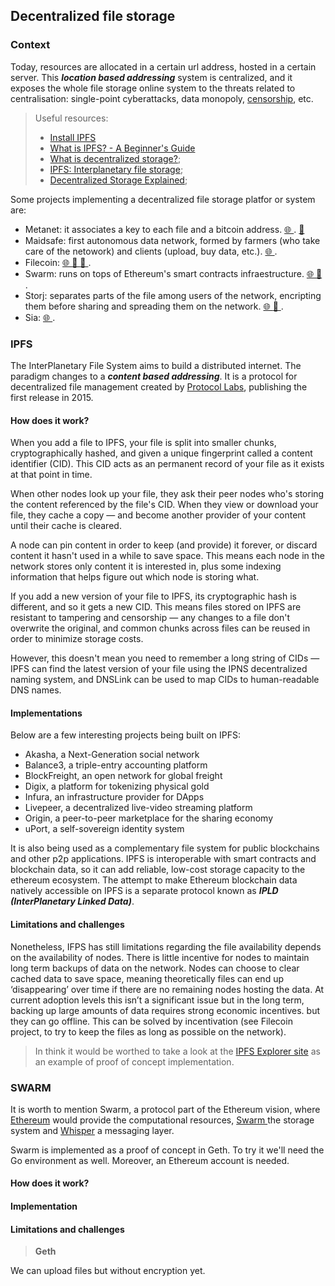 ## Decentralized file storage
### Context

Today, resources are allocated in a certain url address, hosted in a certain server. This **_location based addressing_** system is centralized, and it exposes the whole file storage online system to the threats related to centralisation: single-point cyberattacks, data monopoly, <a href="https://www.nytimes.com/2020/01/15/world/europe/turkey-wikipedia-access-restored.html" target="_blank"> censorship</a>, etc.

> Useful resources: 
> - <a href="https://ipfs.io/">Install IPFS</a>
> - <a href="https://hackernoon.com/a-beginners-guide-to-ipfs-20673fedd3f">What is IPFS? - A Beginner's Guide</a>
> - <a href="https://www.youtube.com/watch?v=I5M8bXQR9uA" target="_blank"> What is decentralized storage?</a>;
> - <a href="https://www.youtube.com/watch?v=5Uj6uR3fp-U&t=112s" target="_blank">IPFS: Interplanetary file storage</a>;
> - <a href="https://www.youtube.com/watch?v=5Vu_jwPjvww" target="_blank">Decentralized Storage Explained</a>;

Some projects implementing a decentralized file storage platfor or system are:
- Metanet: it associates a key to each file and a bitcoin address. <a href="https://metanet.mx/" target="_blank"> 🌐 </a>. <a href="https://nchain.com/app/uploads/2019/06/The-Metanet-Technical-Summary-v1.0.pdf"> 📃 </a>
- Maidsafe: first autonomous data network, formed by farmers (who take care of the netowork) and clients (upload, buy data, etc.). <a href="https://maidsafe.net/" target="_blank"> 🌐 </a>.
- Filecoin: <a href="https://filecoin.io/" target="_blank"> 🌐 </a> <a href="https://youtu.be/JgKdBRIyIps" target="_blank"> 📼 </a> <a href="https://docs.filecoin.io/about-filecoin/how-filecoin-works/#the-network" target="_blank"> 📃 </a>.
- Swarm: runs on tops of Ethereum's smart contracts infraestructure. <a href="https://www.ethswarm.org/" target="_blank"> 🌐 </a> <a href="https://www.ethswarm.org/The-Book-of-Swarm.pdf" target="_blank"> 📃 </a>.
- Storj: separates parts of the file among users of the network, encripting them before sharing and spreading them on the network. <a href="https://www.storj.io/" target="_blank"> 🌐 </a> <a href="https://youtu.be/JgKdBRIyIps" target="_blank"> 📼 </a>.
- Sia: <a href="" target="_blank"> 🌐 </a>.
### IPFS
The InterPlanetary File System aims to build a distributed internet. The paradigm changes to a **_content based addressing_**. It is a protocol for decentralized file management created by <a href="https://protocol.ai/" target="_blank">Protocol Labs</a>, publishing the first release in 2015. 
#### How does it work?
When you add a file to IPFS, your file is split into smaller chunks, cryptographically hashed, and given a unique fingerprint called a content identifier (CID). This CID acts as an permanent record of your file as it exists at that point in time.

When other nodes look up your file, they ask their peer nodes who's storing the content referenced by the file's CID. When they view or download your file, they cache a copy — and become another provider of your content until their cache is cleared.

A node can pin content in order to keep (and provide) it forever, or discard content it hasn't used in a while to save space. This means each node in the network stores only content it is interested in, plus some indexing information that helps figure out which node is storing what.

If you add a new version of your file to IPFS, its cryptographic hash is different, and so it gets a new CID. This means files stored on IPFS are resistant to tampering and censorship — any changes to a file don't overwrite the original, and common chunks across files can be reused in order to minimize storage costs.

However, this doesn't mean you need to remember a long string of CIDs — IPFS can find the latest version of your file using the IPNS decentralized naming system, and DNSLink can be used to map CIDs to human-readable DNS names.
#### Implementations
Below are a few interesting projects being built on IPFS:
- Akasha, a Next-Generation social network
- Balance3, a triple-entry accounting platform
- BlockFreight, an open network for global freight
- Digix, a platform for tokenizing physical gold
- Infura, an infrastructure provider for DApps
- Livepeer, a decentralized live-video streaming platform
- Origin, a peer-to-peer marketplace for the sharing economy
- uPort, a self-sovereign identity system

It is also being used as a complementary file system for public blockchains and other p2p applications. IPFS is interoperable with smart contracts and blockchain data, so it can add reliable, low-cost storage capacity to the ethereum ecosystem. The attempt to make Ethereum blockchain data natively accessible on IPFS is a separate protocol known as ***IPLD (InterPlanetary Linked Data)***.

#### Limitations and challenges
Nonetheless, IFPS has still limitations regarding the file availability depends on the availability of nodes. There is little incentive for nodes to maintain long term backups of data on the network. Nodes can choose to clear cached data to save space, meaning theoretically files can end up ‘disappearing’ over time if there are no remaining nodes hosting the data. At current adoption levels this isn’t a significant issue but in the long term, backing up large amounts of data requires strong economic incentives. but they can go offline. This can be solved by incentivation (see Filecoin project, to try to keep the files as long as possible on the network).

> In think it would be worthed to take a look at the <a href="https://explore.ipld.io/#/">IPFS Explorer site</a> as an example of proof of concept implementation.

### SWARM
It is worth to mention Swarm, a protocol part of the Ethereum vision, where <a href="" target="_blank">Ethereum</a> would provide the computational resources, <a href="" target="_blank"> Swarm </a> the storage system and <a href="" target="_blank"> Whisper</a> a messaging layer.

Swarm is implemented as a proof of concept in Geth. To try it we'll need the Go environment as well. Moreover, an Ethereum account is needed. 

#### How does it work?

#### Implementation

#### Limitations and challenges

> **Geth**

We can upload files but without encryption yet. 